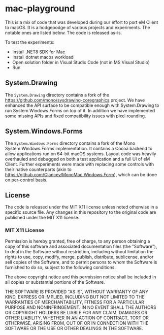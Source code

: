 # mac-playground

This is a mix of code that was developed during our effort to port eM Client to macOS. It is a hodgepodge of various projects and experiments. The notable ones are listed below. The code is released as-is.

To test the experiments:
* Install .NET8 SDK for Mac
* Install dotnet macos workload
* Open solution folder in Visual Studio Code (not in MS Visual Studio)
* Run

## System.Drawing

The `System.Drawing` directory contains a fork of the https://github.com/mono/sysdrawing-coregraphics project. We have enhanced the API surface to be compatible enough with System.Drawing to run System.Windows.Forms on top of it. In addition we have implemented some missing APIs and fixed compatibility issues with pixel rounding.

## System.Windows.Forms

The `System.Windows.Forms` directory contains a fork of the Mono System.Windows.Forms implementation. It contains a Cocoa backend to allow applications run on 64-bit macOS systems. Layout code was heavily overhauled and debugged on both a test application and a full UI of eM Client. Further experiments were made with replacing some controls with their native counterparts (akin to https://github.com/Clancey/MonoMac.Windows.Form), which can be done on per-control basis.

## License

The code is released under the MIT X11 license unless noted otherwise in a specific source file. Any changes in this repository to the original code are published under the MIT X11 license.

### MIT X11 License

Permission is hereby granted, free of charge, to any person obtaining
a copy of this software and associated documentation files (the
"Software"), to deal in the Software without restriction, including
without limitation the rights to use, copy, modify, merge, publish,
distribute, sublicense, and/or sell copies of the Software, and to
permit persons to whom the Software is furnished to do so, subject to
the following conditions:

The above copyright notice and this permission notice shall be
included in all copies or substantial portions of the Software.

THE SOFTWARE IS PROVIDED "AS IS", WITHOUT WARRANTY OF ANY KIND,
EXPRESS OR IMPLIED, INCLUDING BUT NOT LIMITED TO THE WARRANTIES OF
MERCHANTABILITY, FITNESS FOR A PARTICULAR PURPOSE AND
NONINFRINGEMENT. IN NO EVENT SHALL THE AUTHORS OR COPYRIGHT HOLDERS BE
LIABLE FOR ANY CLAIM, DAMAGES OR OTHER LIABILITY, WHETHER IN AN ACTION
OF CONTRACT, TORT OR OTHERWISE, ARISING FROM, OUT OF OR IN CONNECTION
WITH THE SOFTWARE OR THE USE OR OTHER DEALINGS IN THE SOFTWARE.
